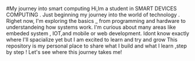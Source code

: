 #My journey into smart computing 
Hi,Im a student in SMART DEVICES COMPUTING . Just beginning my journey into the world of technology .
Righet now, I'm exploring the basics _ from programming and hardware to understandeing how systems work.
I'm curious about many areas like embeded system , IOT,and mobile or web development. Idont know exactly where I'll spacialize yet  but I am excited to learn and try and grow 
This repository is my personal place to share what I build and what I learn ,step by step !
Let's see where this journey takes me!
